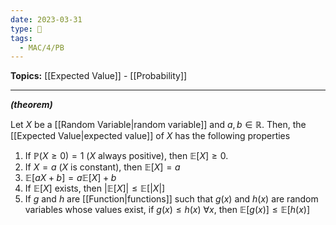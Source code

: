 ```yaml
---
date: 2023-03-31
type: 🧠
tags:
  - MAC/4/PB
---
```


**Topics:** [[Expected Value]] - [[Probability]]

---

_**(theorem)**_

Let $X$ be a [[Random Variable|random variable]] and $a, b \in \mathbb{R}$. Then, the [[Expected Value|expected value]] of $X$ has the following properties

1. If $\mathbb{P}(X \geq 0) = 1$ ($X$ always positive), then $\mathbb{E}[X] \geq 0$.
2. If $X = a$ ($X$ is constant), then $\mathbb{E}[X] = a$
3. $\mathbb{E}[aX + b] = a \mathbb{E}[X] + b$
4. If $\mathbb{E}[X]$ exists, then $|\mathbb{E}[X]| \leq \mathbb{E}[|X|]$
5. If $g$ and $h$ are [[Function|functions]] such that $g(x)$ and $h(x)$ are random variables whose values exist, if $g(x) \leq h(x)\ \forall x$, then $\mathbb{E}[g(x)] \leq \mathbb{E}[h(x)]$
